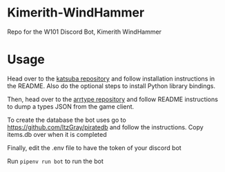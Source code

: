 # Kimerith-WindHammer
Repo for the W101 Discord Bot, Kimerith WindHammer

# Usage

Head over to the [katsuba repository](https://github.com/vbe0201/katsuba) and follow installation instructions in the README. Also do the optional steps to install Python library bindings.

Then, head over to the [arrtype repository](https://github.com/wizspoil/arrtype) and follow README instructions to dump a types JSON from the game client.

To create the database the bot uses go to https://github.com/ItzGray/piratedb and follow the instructions. Copy items.db over when it is completed

Finally, edit the .env file to have the token of your discord bot

Run `pipenv run bot` to run the bot